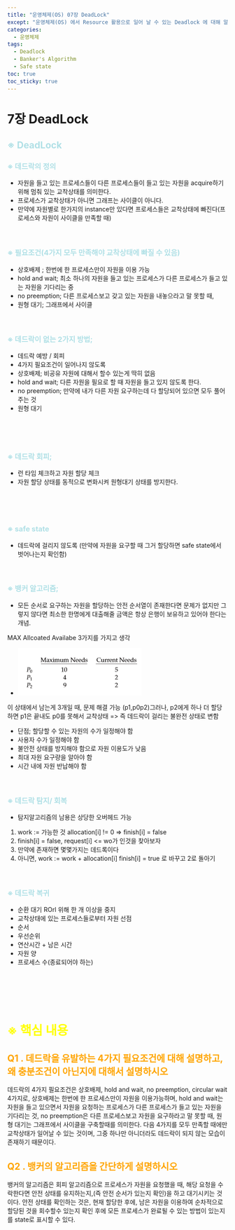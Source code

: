 ```yaml
---
title: "운영체제(OS) 07장 DeadLock"
except: "운영체제(OS) 에서 Resource 활용으로 일어 날 수 있는 Deadlock 에 대해 알아보자"
categories:
  - 운영체제
tags:
  - Deadlock
  - Banker's Algorithm
  - Safe state
toc: true
toc_sticky: true
---
```


# 7장 DeadLock
## <span style = "color:powderblue"> ※ DeadLock
### <span style = "color:powderblue"> ※ 데드락의 정의
- 자원을 들고 있는 프로세스들이 다른 프로세스들이 들고 있는 자원을 acquire하기 위해 멈춰 있는 교착상태를 의미한다.
- 프로세스가 교착상태가 아니면 그래프는 사이클이 아니다.
- 만약에 자원별로 한가지의 instance만 있다면 프로세스들은 교착상태에 빠진다(프로세스와 자원이 사이클을 만족할 때)
<br><br><br>

### <span style = "color:powderblue"> ※ 필요조건(4가지 모두 만족해야 교착상태에 빠질 수 있음)
- 상호배제 ; 한번에 한 프로세스만이 자원을 이용 가능
- hold and wait; 최소 하나의 자원을 들고 있는 프로세스가 다른 프로세스가 들고 있는 자원을 기다리는 중
- no preemption; 다른 프로세스보고 갖고 있는 자원을 내놓으라고 말 못할 때,
- 원형 대기; 그래프에서 사이클
<br><br><br>

### <span style = "color:powderblue"> ※ 데드락이 없는 2가지 방법;
- 데드락 예방 / 회피
- 4가지 필요조건이 일어나지 않도록
- 상호배제; 비공유 자원에 대해서 할수 있는게 딱히 없음
- hold and wait; 다른 자원을 필요로 할 때 자원을 들고 있지 않도록 한다. 
- no preemption; 만약에 내가 다른 자원 요구하는데 다 할당되어 있으면 모두 풀어주는 것
- 원형 대기

<br><br><br>

### <span style = "color:powderblue"> ※ 데드락 회피;
- 런 타임 체크하고 자원 할당 체크
- 자원 할당 상태를 동적으로 변화시켜 원형대기 상태를 방지한다.

<br><br><br>

### <span style = "color:powderblue"> ※ safe state
- 데드락에 걸리지 않도록 (만약에 자원을 요구할 때 그거 할당하면 safe state에서 벗어나는지 확인함)
<br><br><br>

### <span style = "color:powderblue"> ※ 뱅커 알고리즘;
- 모든 순서로 요구하는 자원을 할당하는 안전 순서열이 존재한다면 문제가 없지만 그렇지 않다면 최소한 한명에게 대출해줄 금액은 항상 은행이 보유하고 있어야 한다는 개념.

MAX
Allcoated
Availabe
3가지를 가지고 생각
- ![image](/images/OS-07-01.png)

이 상태에서 남는게 3개일 때, 문제 해결 가능 (p1,p0p2)그러나, p2에게 하나 더 할당하면 p1은 끝내도 p0를 못해서 교착상태 => 즉 데드락이 걸리는 불완전 상태로 변함

- 단점; 할당할 수 있는 자원의 수가 일정해야 함
- 사용자 수가 일정해야 함
- 불안전 상태를 방지해야 함으로 자원 이용도가 낮음
- 최대 자원 요구량을 알아야 함
- 시간 내에 자원 반납해야 함
<br><br><br>

### <span style = "color:powderblue"> ※ 데드락 탐지/ 회복
- 탐지알고리즘의 남용은 상당한 오버헤드 가능
1. work := 가능한 것
 allocation[i] != 0 => finish[i] = false
2. finish[i]  = false, request[i] <= wo가 인것을 찾아보자 
3. 만약에 존재하면
몇몇가지는 데드록이다
4. 아니면, work := work + allocation[i]
finish[i] = true 로 바꾸고 2로 돌아기
<br><br><br>

### <span style = "color:powderblue">※ 데드락 복귀
- 순환 대기 ROrl 위해 한 개 이상을 중지
- 교착상태에 있는 프로세스들로부터 자원 선점
- 순서
- 우선순위
- 연산시간 + 남은 시간
- 자원  양
- 프로세스 수(종료되어야 하는)
<br><br><br>
<br><br><br>


# <span style = "color:Yellow">**※ 핵심 내용**
## <span style = "color:Orange"> **Q1 . 데드락을 유발하는 4가지 필요조건에 대해 설명하고, 왜 충분조건이 아닌지에 대해서 설명하시오** </span>
데드락의 4가지 필요조건은 상호배제, hold and wait, no preemption, circular wait 4가지로, 상호배제는 한번에 한 프로세스만이 자원을 이용가능하며, hold and wait는 자원을 들고 있으면서 자원을 요청하는 프로세스가 다른 프로세스가 들고 있는 자원을 기다리는 것, no preemption은 다른 프로세스보고 자원을 요구하라고 말 못할 때, 원형 대기는 그래프에서 사이클을 구축할때를 의미한다. 다음 4가지를 모두 만족할 때에만 교착상태가 일어날 수 있는 것이며, 그중 하나만 아니더라도 데드락이 되지 않는 모습이 존재하기 때문이다.

## <span style = "color:Orange"> **Q2 . 뱅커의 알고리즘을 간단하게 설명하시오** </span>
뱅커의 알고리즘은 회피 알고리즘으로 프로세스가 자원을 요청했을 때, 해당 요청을 수락한다면 안전 상태를 유지하는지,(즉 안전 순서가 있는지 확인)을 하고 대기시키는 것이다. 안전 상태를 확인하는 것은, 현재 할당한 후에, 남은 자원을 이용하여 순차적으로 할당된 것을 회수할수 있는지 확인 후에 모든 프로세스가 완료될 수 있는 방법이 있는지를 state로 표시할 수 있다.
